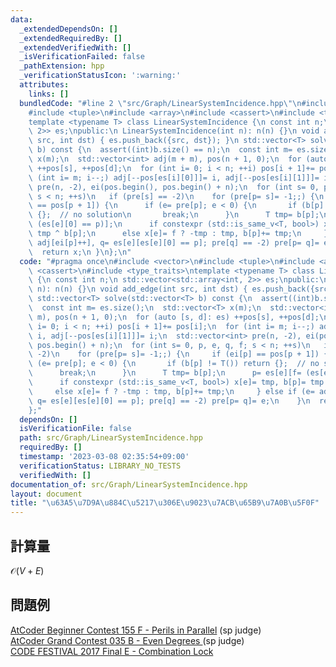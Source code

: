 ```yaml
---
data:
  _extendedDependsOn: []
  _extendedRequiredBy: []
  _extendedVerifiedWith: []
  _isVerificationFailed: false
  _pathExtension: hpp
  _verificationStatusIcon: ':warning:'
  attributes:
    links: []
  bundledCode: "#line 2 \"src/Graph/LinearSystemIncidence.hpp\"\n#include <vector>\n\
    #include <tuple>\n#include <array>\n#include <cassert>\n#include <type_traits>\n\
    template <typename T> class LinearSystemIncidence {\n const int n;\n std::vector<std::array<int,\
    \ 2>> es;\npublic:\n LinearSystemIncidence(int n): n(n) {}\n void add_edge(int\
    \ src, int dst) { es.push_back({src, dst}); }\n std::vector<T> solve(std::vector<T>\
    \ b) const {\n  assert((int)b.size() == n);\n  const int m= es.size();\n  std::vector<T>\
    \ x(m);\n  std::vector<int> adj(m + m), pos(n + 1, 0);\n  for (auto [s, d]: es)\
    \ ++pos[s], ++pos[d];\n  for (int i= 0; i < n; ++i) pos[i + 1]+= pos[i];\n  for\
    \ (int i= m; i--;) adj[--pos[es[i][0]]]= i, adj[--pos[es[i][1]]]= i;\n  std::vector<int>\
    \ pre(n, -2), ei(pos.begin(), pos.begin() + n);\n  for (int s= 0, p, e, q, f;\
    \ s < n; ++s)\n   if (pre[s] == -2)\n    for (pre[p= s]= -1;;) {\n     if (ei[p]\
    \ == pos[p + 1]) {\n      if (e= pre[p]; e < 0) {\n       if (b[p] != T()) return\
    \ {};  // no solution\n       break;\n      }\n      T tmp= b[p];\n      p= es[e][f=\
    \ (es[e][0] == p)];\n      if constexpr (std::is_same_v<T, bool>) x[e]= tmp, b[p]=\
    \ tmp ^ b[p];\n      else x[e]= f ? -tmp : tmp, b[p]+= tmp;\n     } else if (e=\
    \ adj[ei[p]++], q= es[e][es[e][0] == p]; pre[q] == -2) pre[p= q]= e;\n    }\n\
    \  return x;\n }\n};\n"
  code: "#pragma once\n#include <vector>\n#include <tuple>\n#include <array>\n#include\
    \ <cassert>\n#include <type_traits>\ntemplate <typename T> class LinearSystemIncidence\
    \ {\n const int n;\n std::vector<std::array<int, 2>> es;\npublic:\n LinearSystemIncidence(int\
    \ n): n(n) {}\n void add_edge(int src, int dst) { es.push_back({src, dst}); }\n\
    \ std::vector<T> solve(std::vector<T> b) const {\n  assert((int)b.size() == n);\n\
    \  const int m= es.size();\n  std::vector<T> x(m);\n  std::vector<int> adj(m +\
    \ m), pos(n + 1, 0);\n  for (auto [s, d]: es) ++pos[s], ++pos[d];\n  for (int\
    \ i= 0; i < n; ++i) pos[i + 1]+= pos[i];\n  for (int i= m; i--;) adj[--pos[es[i][0]]]=\
    \ i, adj[--pos[es[i][1]]]= i;\n  std::vector<int> pre(n, -2), ei(pos.begin(),\
    \ pos.begin() + n);\n  for (int s= 0, p, e, q, f; s < n; ++s)\n   if (pre[s] ==\
    \ -2)\n    for (pre[p= s]= -1;;) {\n     if (ei[p] == pos[p + 1]) {\n      if\
    \ (e= pre[p]; e < 0) {\n       if (b[p] != T()) return {};  // no solution\n \
    \      break;\n      }\n      T tmp= b[p];\n      p= es[e][f= (es[e][0] == p)];\n\
    \      if constexpr (std::is_same_v<T, bool>) x[e]= tmp, b[p]= tmp ^ b[p];\n \
    \     else x[e]= f ? -tmp : tmp, b[p]+= tmp;\n     } else if (e= adj[ei[p]++],\
    \ q= es[e][es[e][0] == p]; pre[q] == -2) pre[p= q]= e;\n    }\n  return x;\n }\n\
    };"
  dependsOn: []
  isVerificationFile: false
  path: src/Graph/LinearSystemIncidence.hpp
  requiredBy: []
  timestamp: '2023-03-08 02:35:54+09:00'
  verificationStatus: LIBRARY_NO_TESTS
  verifiedWith: []
documentation_of: src/Graph/LinearSystemIncidence.hpp
layout: document
title: "\u63A5\u7D9A\u884C\u5217\u306E\u9023\u7ACB\u65B9\u7A0B\u5F0F"
---
```

## 計算量
$\mathcal{O}(V+E)$
## 問題例
[AtCoder Beginner Contest 155 F - Perils in Parallel](https://atcoder.jp/contests/abc155/tasks/abc155_f) (sp judge)\
[AtCoder Grand Contest 035 B - Even Degrees ](https://atcoder.jp/contests/agc035/tasks/agc035_b) (sp judge)\
[CODE FESTIVAL 2017 Final E - Combination Lock](https://atcoder.jp/contests/cf17-final/tasks/cf17_final_e)